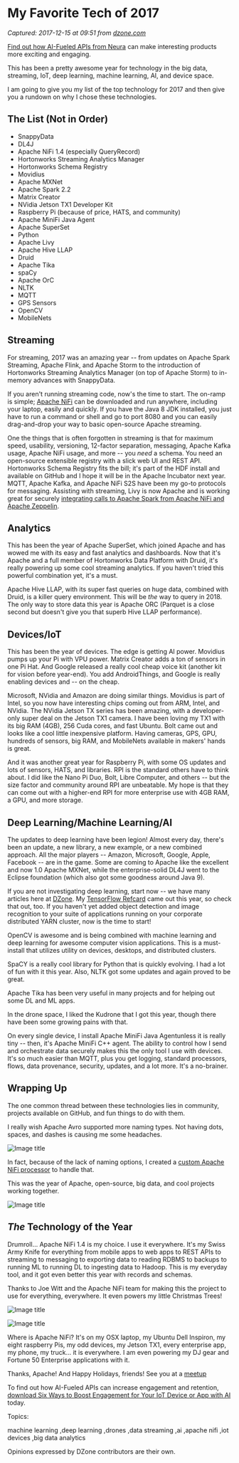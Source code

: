 # My Favorite Tech of 2017

_Captured: 2017-12-15 at 09:51 from [dzone.com](https://dzone.com/articles/favorite-tech-of-the-year-early-edition?edition=342156&utm_source=Daily%20Digest&utm_medium=email&utm_campaign=Daily%20Digest%202017-12-14)_

[Find out how AI-Fueled APIs from Neura](https://dzone.com/go?i=244221&u=https%3A%2F%2Fhubs.ly%2FH08wTJ10) can make interesting products more exciting and engaging.

This has been a pretty awesome year for technology in the big data, streaming, IoT, deep learning, machine learning, AI, and device space.

I am going to give you my list of the top technology for 2017 and then give you a rundown on why I chose these technologies.

## **The List (Not in Order)**

  * SnappyData
  * DL4J
  * Apache NiFi 1.4 (especially QueryRecord)
  * Hortonworks Streaming Analytics Manager
  * Hortonworks Schema Registry
  * Movidius
  * Apache MXNet
  * Apache Spark 2.2
  * Matrix Creator
  * NVidia Jetson TX1 Developer Kit
  * Raspberry Pi (because of price, HATS, and community)
  * Apache MiniFi Java Agent
  * Apache SuperSet
  * Python
  * Apache Livy
  * Apache Hive LLAP
  * Druid
  * Apache Tika
  * spaCy
  * Apache OrC
  * NLTK
  * MQTT
  * GPS Sensors
  * OpenCV
  * MobileNets

## **Streaming**

For streaming, 2017 was an amazing year -- from updates on Apache Spark Streaming, Apache Flink, and Apache Storm to the introduction of Hortonworks Streaming Analytics Manager (on top of Apache Storm) to in-memory advances with SnappyData.

If you aren't running streaming code, now's the time to start. The on-ramp is simple; [Apache NiFi](https://nifi.apache.org/download.html) can be downloaded and run anywhere, including your laptop, easily and quickly. If you have the Java 8 JDK installed, you just have to run a command or shell and go to port 8080 and you can easily drag-and-drop your way to basic open-source Apache streaming.

One the things that is often forgotten in streaming is that for maximum speed, usability, versioning, 12-factor separation, messaging, Apache Kafka usage, Apache NiFi usage, and more -- you _need_ a schema. You need an open-source extensible registry with a slick web UI and REST API. Hortonworks Schema Registry fits the bill; it's part of the HDF install and available on GitHub and I hope it will be in the Apache Incubator next year. MQTT, Apache Kafka, and Apache NiFi S2S have been my go-to protocols for messaging. Assisting with streaming, Livy is now Apache and is working great for securely [integrating calls to Apache Spark from Apache NiFi and Apache Zeppelin](https://community.hortonworks.com/articles/73828/submitting-spark-jobs-from-apache-nifi-using-livy.html).

## **Analytics**

This has been the year of Apache SuperSet, which joined Apache and has wowed me with its easy and fast analytics and dashboards. Now that it's Apache and a full member of Hortonworks Data Platform with Druid, it's really powering up some cool streaming analytics. If you haven't tried this powerful combination yet, it's a must.

Apache Hive LLAP, with its super fast queries on huge data, combined with Druid, is a killer query environment. This will be _the_ way to query in 2018. The only way to store data this year is Apache ORC (Parquet is a close second but doesn't give you that superb Hive LLAP performance).

## **Devices/IoT**

This has been the year of devices. The edge is getting AI power. Movidius pumps up your Pi with VPU power. Matrix Creator adds a ton of sensors in one Pi Hat. And Google released a really cool cheap voice kit (another kit for vision before year-end). You add AndroidThings, and Google is really enabling devices and -- on the cheap.

Microsoft, NVidia and Amazon are doing similar things. Movidius is part of Intel, so you now have interesting chips coming out from ARM, Intel, and NVidia. The NVidia Jetson TX series has been amazing, with a developer-only super deal on the Jetson TX1 camera. I have been loving my TX1 with its big RAM (4GB), 256 Cuda cores, and fast Ubuntu. Bolt came out and looks like a cool little inexpensive platform. Having cameras, GPS, GPU, hundreds of sensors, big RAM, and MobileNets available in makers' hands is great.

And it was another great year for Raspberry Pi, with some OS updates and lots of sensors, HATS, and libraries. RPI is the standard others have to think about. I did like the Nano Pi Duo, Bolt, Libre Computer, and others -- but the size factor and community around RPI are unbeatable. My hope is that they can come out with a higher-end RPI for more enterprise use with 4GB RAM, a GPU, and more storage.

## **Deep Learning/Machine Learning/AI**

The updates to deep learning have been legion! Almost every day, there's been an update, a new library, a new example, or a new combined approach. All the major players -- Amazon, Microsoft, Google, Apple, Facebook -- are in the game. Some are coming to Apache like the excellent and now 1.0 Apache MXNet, while the enterprise-solid DL4J went to the Eclipse foundation (which also got some goodness around Java 9).

If you are not investigating deep learning, start now -- we have many articles here at [DZone](https://dzone.com/users/297029/bunkertor.html). My [TensorFlow Refcard](https://dzone.com/refcardz/introduction-to-tensorflow) came out this year, so check that out, too. If you haven't yet added object detection and image recognition to your suite of applications running on your corporate distributed YARN cluster, now is the time to start!

OpenCV is awesome and is being combined with machine learning and deep learning for awesome computer vision applications. This is a must-install that utilizes utility on devices, desktops, and distributed clusters.

SpaCY is a really cool library for Python that is quickly evolving. I had a lot of fun with it this year. Also, NLTK got some updates and again proved to be great.

Apache Tika has been very useful in many projects and for helping out some DL and ML apps.

In the drone space, I liked the Kudrone that I got this year, though there have been some growing pains with that.

On every single device, I install Apache MiniFi Java Agentunless it is really tiny -- then, it's Apache MiniFi C++ agent. The ability to control how I send and orchestrate data securely makes this the only tool I use with devices. It's so much easier than MQTT, plus you get logging, standard processors, flows, data provenance, security, updates, and a lot more. It's a no-brainer.

## **Wrapping Up**

The one common thread between these technologies lies in community, projects available on GitHub, and fun things to do with them.

I really wish Apache Avro supported more naming types. Not having dots, spaces, and dashes is causing me some headaches.

![Image title](https://dzone.com/storage/temp/7449701-samsetup.png)

In fact, because of the lack of naming options, I created a [custom Apache NiFi processor](https://github.com/tspannhw/nifi-attributecleaner-processor) to handle that.

This was the year of Apache, open-source, big data, and cool projects working together.

![Image title](https://dzone.com/storage/temp/7449700-samrunning.png)

## ***The* Technology of the Year**

Drumroll... Apache NiFi 1.4 is my choice. I use it everywhere. It's my Swiss Army Knife for everything from mobile apps to web apps to REST APIs to streaming to messaging to exporting data to reading RDBMS to backups to running ML to running DL to ingesting data to Hadoop. This is my everyday tool, and it got even better this year with records and schemas.

Thanks to Joe Witt and the Apache NiFi team for making this the project to use for everything, everywhere. It even powers my little Christmas Trees!

![Image title](https://dzone.com/storage/temp/7489841-trees3.jpg)

![Image title](https://dzone.com/storage/temp/7489847-matrixcreator1.jpg)

Where is Apache NiFi? It's on my OSX laptop, my Ubuntu Dell Inspiron, my eight raspberry Pis, my odd devices, my Jetson TX1, every enterprise app, my phone, my truck... it is everywhere. I am even powering my DJ gear and Fortune 50 Enterprise applications with it.

Thanks, Apache! And Happy Holidays, friends! See you at a [meetup](https://www.meetup.com/futureofdata-princeton/)

To find out how AI-Fueled APIs can increase engagement and retention, [download Six Ways to Boost Engagement for Your IoT Device or App with AI](https://dzone.com/go?i=244222&u=https%3A%2F%2Fhubs.ly%2FH08wTJ50) today.

Topics:

machine learning ,deep learning ,drones ,data streaming ,ai ,apache nifi ,iot devices ,big data analytics

Opinions expressed by DZone contributors are their own.
